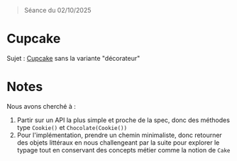 > Séance du 02/10/2025

# Cupcake

Sujet : [Cupcake](https://codingdojo.org/kata/cupcake/) sans la variante "décorateur"

# Notes

Nous avons cherché à :

1. Partir sur un API la plus simple et proche de la spec, donc des méthodes type `Cookie()`
   et `Chocolate(Cookie())`
2. Pour l'implémentation, prendre un chemin minimaliste, donc retourner des objets littéraux
   en nous challengeant par la suite pour explorer le typage tout en conservant des
   concepts métier comme la notion de `Cake`
